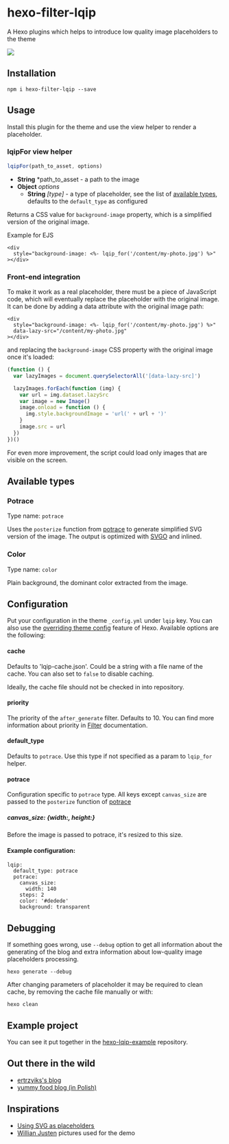 # hexo-filter-lqip
A Hexo plugins which helps to introduce low quality image placeholders to the theme

![](https://github.com/ertrzyiks/hexo-filter-lqip/raw/master/preview.gif)

## Installation

```
npm i hexo-filter-lqip --save
```

## Usage

Install this plugin for the theme and use the view helper to render a placeholder.


### lqipFor view helper

```js
lqipFor(path_to_asset, options)
```

 - **String** *path_to_asset - a path to the image
 - **Object** *options*
   - **String** *[type]* - a type of placeholder, see the list of [available types](#available-types), defaults to the `default_type` as configured

Returns a CSS value for `background-image` property, which is a simplified version of the original image.

Example for EJS

```ejs
<div
  style="background-image: <%- lqip_for('/content/my-photo.jpg') %>"
></div>
```

### Front-end integration

To make it work as a real placeholder, there must be a piece of JavaScript code, which will eventually replace the placeholder
with the original image. It can be done by adding a data attribute with the original image path:

```ejs
<div
  style="background-image: <%- lqip_for('/content/my-photo.jpg') %>"
  data-lazy-src="/content/my-photo.jpg"
></div>
```

and replacing the `background-image` CSS property with the original image once it's loaded:

```js
(function () {
  var lazyImages = document.querySelectorAll('[data-lazy-src]')

  lazyImages.forEach(function (img) {
    var url = img.dataset.lazySrc
    var image = new Image()
    image.onload = function () {
      img.style.backgroundImage = 'url(' + url + ')'
    }
    image.src = url
  })
})()
```

For even more improvement, the script could load only images that are visible on the screen.

## Available types

### Potrace

Type name: `potrace`

Uses the `posterize` function from [potrace][node-potrace] to generate simplified SVG version of the image. The output
is optimized with [SVGO][svgo] and inlined.

### Color

Type name: `color`

Plain background, the dominant color extracted from the image.

## Configuration

Put your configuration in the theme `_config.yml` under `lqip` key.
You can also use the [overriding theme config][1]
feature of Hexo. Available options are the following:

#### cache

Defaults to 'lqip-cache.json'. Could be a string with a file name of the cache.
You can also set to `false` to disable caching.

Ideally, the cache file should not be checked in into repository.

#### priority

The priority of the `after_generate` filter. Defaults to 10.
You can find more information about priority in [Filter](https://hexo.io/api/filter.html) documentation.

#### default_type

Defaults to `potrace`. Use this type if not specified as a param to `lqip_for` helper.

#### potrace

Configuration specific to `potrace` type. All keys except `canvas_size` are passed to the `posterize` function of [potrace][node-potrace]

##### canvas_size: {width:, height:}
Before the image is passed to potrace, it's resized to this size.

#### Example configuration:

```
lqip:
  default_type: potrace
  potrace:
    canvas_size:
      width: 140
    steps: 2
    color: '#dedede'
    background: transparent
```

## Debugging

If something goes wrong, use `--debug` option to get all information about the generating of the blog and extra
information about low-quality image placeholders processing.

```
hexo generate --debug
```

After changing parameters of placeholder it may be required to clean cache, by removing the cache file manually or with:
```
hexo clean
```

## Example project

You can see it put together in the [hexo-lqip-example][2] repository.

## Out there in the wild

- [ertrzyiks's blog](https://blog.ertrzyiks.me)
- [yummy food blog (in Polish)](https://github.com/ertrzyiks/yummy/tree/hexo)

## Inspirations

- [Using SVG as placeholders ](https://jmperezperez.com/svg-placeholders/)
- [Willian Justen](https://unsplash.com/@willianjusten) pictures used for the demo

[1]: https://hexo.io/docs/configuration.html#Overriding-Theme-Config
[2]: https://github.com/ertrzyiks/hexo-lqip-example
[node-potrace]: https://github.com/Iwasawafag/node-potrace
[svgo]: https://github.com/svg/svgo
